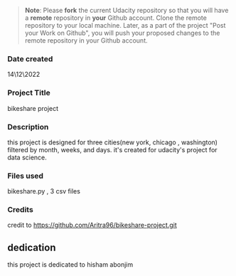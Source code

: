 >**Note**: Please **fork** the current Udacity repository so that you will have a **remote** repository in **your** Github account. Clone the remote repository to your local machine. Later, as a part of the project "Post your Work on Github", you will push your proposed changes to the remote repository in your Github account.

### Date created
14\12\2022
### Project Title
bikeshare project
### Description
this project is designed for three cities(new york,  chicago , washington) filtered by month, weeks, and days. it's created for udacity's project for data science.
### Files used
bikeshare.py , 3 csv files
### Credits
credit to https://github.com/Aritra96/bikeshare-project.git

## dedication 
this project is dedicated to hisham abonjim